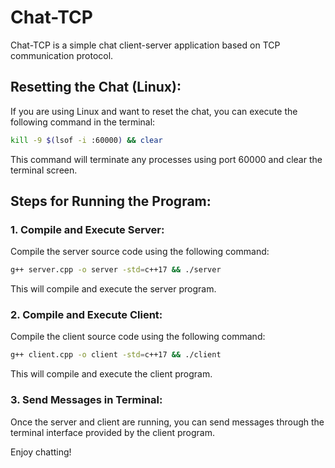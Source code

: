 # Chat-TCP

Chat-TCP is a simple chat client-server application based on TCP communication protocol.

## Resetting the Chat (Linux):

If you are using Linux and want to reset the chat, you can execute the following command in the terminal:

```bash
kill -9 $(lsof -i :60000) && clear
```

This command will terminate any processes using port 60000 and clear the terminal screen.

## Steps for Running the Program:

### 1. Compile and Execute Server:
Compile the server source code using the following command:

```bash
g++ server.cpp -o server -std=c++17 && ./server
```

This will compile and execute the server program.

### 2. Compile and Execute Client:
Compile the client source code using the following command:

```bash
g++ client.cpp -o client -std=c++17 && ./client
```

This will compile and execute the client program.

### 3. Send Messages in Terminal:
Once the server and client are running, you can send messages through the terminal interface provided by the client program.

Enjoy chatting!
